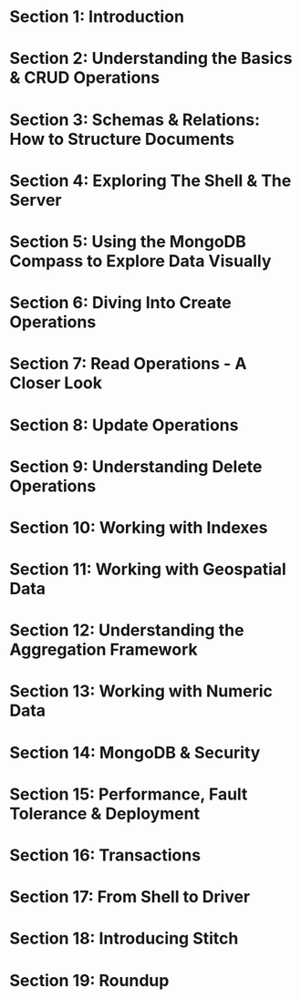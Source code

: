 # Section 1: Introduction  

# Section 2: Understanding the Basics & CRUD Operations  
# Section 3: Schemas & Relations: How to Structure Documents  
# Section 4: Exploring The Shell & The Server  
# Section 5: Using the MongoDB Compass to Explore Data Visually  
# Section 6: Diving Into Create Operations  
# Section 7: Read Operations - A Closer Look  
# Section 8: Update Operations  
# Section 9: Understanding Delete Operations  
# Section 10: Working with Indexes  
# Section 11: Working with Geospatial Data  
# Section 12: Understanding the Aggregation Framework  
# Section 13: Working with Numeric Data  
# Section 14: MongoDB & Security  
# Section 15: Performance, Fault Tolerance & Deployment  
# Section 16: Transactions  
# Section 17: From Shell to Driver  
# Section 18: Introducing Stitch  
# Section 19: Roundup  